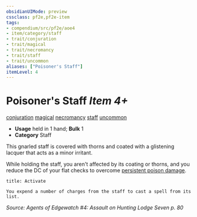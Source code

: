 ```yaml
---
obsidianUIMode: preview
cssclass: pf2e,pf2e-item
tags:
- compendium/src/pf2e/aoe4
- item/category/staff
- trait/conjuration
- trait/magical
- trait/necromancy
- trait/staff
- trait/uncommon
aliases: ["Poisoner's Staff"]
itemLevel: 4
---
```

# Poisoner's Staff *Item 4+*  
[conjuration](../../../rules/traits/conjuration.md)  [magical](../../../rules/traits/magical.md)  [necromancy](../../../rules/traits/necromancy.md)  [staff](../../../rules/traits/staff.md)  [uncommon](../../../rules/traits/uncommon.md)  

- **Usage** held in 1 hand; **Bulk** 1
- **Category** Staff

This gnarled staff is covered with thorns and coated with a glistening lacquer that acts as a minor irritant.

While holding the staff, you aren't affected by its coating or thorns, and you reduce the DC of your flat checks to overcome [persistent poison damage](../../../rules/conditions.md#Persistent%20Damage).

```ad-embed-ability
title: Activate

You expend a number of charges from the staff to cast a spell from its list.
```

*Source: Agents of Edgewatch #4: Assault on Hunting Lodge Seven p. 80*